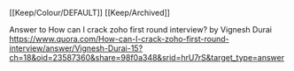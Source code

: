 [[Keep/Colour/DEFAULT]] [[Keep/Archived]] 

Answer to How can I crack zoho first round interview? by Vignesh Durai https://www.quora.com/How-can-I-crack-zoho-first-round-interview/answer/Vignesh-Durai-15?ch=18&oid=23587360&share=98f0a348&srid=hrU7rS&target_type=answer
